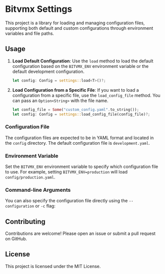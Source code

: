 # Bitvmx Settings


This project is a library for loading and managing configuration files, supporting both default and custom configurations through environment variables and file paths.

## Usage

1. **Load Default Configuration**:
   Use the `load` method to load the default configuration based on the `BITVMX_ENV` environment variable or the default development configuration.

   ```rust
   let config: Config = settings::load<T>()?;
   ```

2. **Load Configuration from a Specific File**:
   If you want to load a configuration from a specific file, use the `load_config_file` method. You can pass an `Option<String>` with the file name.

   ```rust
   let config_file = Some("custom_config.yaml".to_string());
   let config: Config = settings::load_config_file(config_file)?;
   ```

### Configuration File

The configuration files are expected to be in YAML format and located in the `config` directory. The default configuration file is `development.yaml`.

### Environment Variable

Set the `BITVMX_ENV` environment variable to specify which configuration file to use. For example, setting `BITVMX_ENV=production` will load `config/production.yaml`.

### Command-line Arguments

You can also specify the configuration file directly using the `--configuration` or `-c` flag:

## Contributing
Contributions are welcome! Please open an issue or submit a pull request on GitHub.

## License
This project is licensed under the MIT License.

